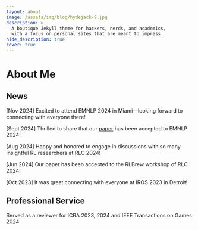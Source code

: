 ```yaml
---
layout: about
image: /assets/img/blog/hydejack-9.jpg
description: >
  A boutique Jekyll theme for hackers, nerds, and academics,
  with a focus on personal sites that are meant to impress.
hide_description: true
cover: true
---
```


# About Me

<!--author-->

## News

[Nov 2024] Excited to attend EMNLP 2024 in Miami—looking forward to connecting with everyone there!   
    
[Sept 2024] Thrilled to share that our [paper](https://arxiv.org/pdf/2410.17389) has been accepted to EMNLP 2024!   
     
[Aug 2024] Happy and honored to engage in discussions with so many insightful RL researchers at RLC 2024!   
     
[Jun 2024] Our paper has been accepted to the RLBrew workshop of RLC 2024!   
     
[Oct 2023] It was great connecting with everyone at IROS 2023 in Detroit!

                               
                               
<!-- [jekyll]: https://jekyllrb.com -->


## Professional Service

Served as a reviewer for ICRA 2023, 2024 and IEEE Transactions on Games 2024

[blog]: /
[portfolio]: https://hydejack.com/examples/
[resume]: https://hydejack.com/resume/
[download]: https://hydejack.com/download/
[welcome]: https://hydejack.com/
[forms]: https://hydejack.com/forms-by-example/

[features]: #features
[news]: #build-an-audience
[syntax]: #syntax-highlighting
[latex]: #beautiful-math
[dark]: https://hydejack.com/blog/hydejack/2018-09-01-introducing-dark-mode/
[search]: https://hydejack.com/#_search-input
[grid]: https://hydejack.com/blog/hydejack/

[lic]: LICENSE.md
[pro]: licenses/PRO.md
[docs]: docs/README.md
[ofln]: docs/advanced.md#enabling-offline-support
[math]: docs/writing.md#adding-math

[kit]: https://github.com/hydecorp/hydejack-starter-kit/releases
[src]: https://github.com/hydecorp/hydejack
[gem]: https://rubygems.org/gems/jekyll-theme-hydejack
[buy]: https://gum.co/nuOluY

[gpss]: https://developers.google.com/speed/pagespeed/insights/?url=https%3A%2F%2Fhydejack.com%2Fdocs%2F
[rouge]: http://rouge.jneen.net
[katex]: https://khan.github.io/KaTeX/
[mathjax]: https://www.mathjax.org/
